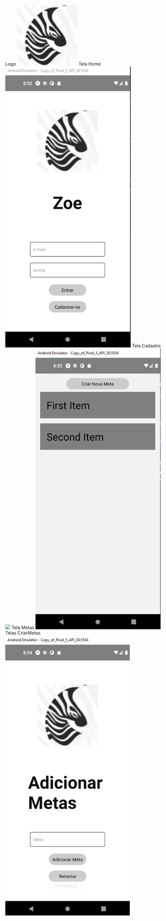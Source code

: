 Logo
<img src='img/zoe.png'>
Tela Home
<img src='img/TelaHome.png'>
Tela Cadastro
<img src='img/TelaCadatro.png'>
Tela Metas
<img src='img/TelaMetas.png'>
Telas CriarMetas
<img src='img/TelaCriarMetas.png'>